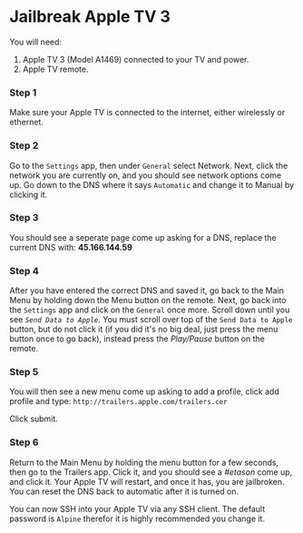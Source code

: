 # Jailbreak Apple TV 3

You will need:

1. Apple TV 3 (Model A1469) connected to your TV and power.
2. Apple TV remote.


### Step 1

Make sure your Apple TV is connected to the internet, either wirelessly or ethernet.


### Step 2

Go to the `Settings` app, then under `General` select Network. Next, click the network you are currently on, and you should see network options come up. Go down to the DNS where it says `Automatic` and change it to Manual by clicking it.


### Step 3

You should see a seperate page come up asking for a DNS, replace the current DNS with: **45.166.144.59**


### Step 4

After you have entered the correct DNS and saved it, go back to the Main Menu by holding down the Menu button on the remote. Next, go back into the `Settings` app and click on the `General` once more. Scroll down until you see *`Send Data to Apple`*. You must scroll over top of the `Send Data to Apple` button, but do not click it (if you did it's no big deal, just press the menu button once to go back), instead press the *Play/Pause* button on the remote. 


### Step 5

You will then see a new menu come up asking to add a profile, click add profile and type: `http://trailers.apple.com/trailers.cer`

Click submit.


### Step 6

Return to the Main Menu by holding the menu button for a few seconds, then go to the Trailers app. Click it, and you should see a *#etason* come up, and click it. Your Apple TV will restart, and once it has, you are jailbroken. You can reset the DNS back to automatic after it is turned on.

You can now SSH into your Apple TV via any SSH client. The default password is `Alpine` therefor it is highly recommended you change it.
